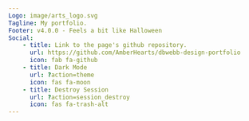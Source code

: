 ```yaml
---
Logo: image/arts_logo.svg
Tagline: My portfolio.
Footer: v4.0.0 - Feels a bit like Halloween
Social:
    - title: Link to the page's github repository.
      url: https://github.com/AmberHearts/dbwebb-design-portfolio
      icon: fab fa-github
    - title: Dark Mode
      url: ?action=theme
      icon: fas fa-moon
    - title: Destroy Session
      url: ?action=session_destroy
      icon: fas fa-trash-alt
---
```

